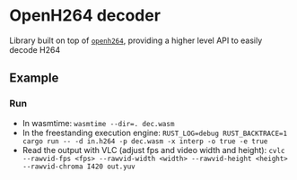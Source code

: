 # OpenH264 decoder

Library built on top of [`openh264`](https://github.com/cisco/openh264), providing a higher level API to easily decode H264

## Example
### Run
* In wasmtime:
  ```wasmtime --dir=. dec.wasm```
* In the freestanding execution engine:
  ```RUST_LOG=debug RUST_BACKTRACE=1 cargo run -- -d in.h264 -p dec.wasm -x interp -o true -e true```
* Read the output with VLC (adjust fps and video width and height):
  ```cvlc --rawvid-fps <fps> --rawvid-width <width> --rawvid-height <height> --rawvid-chroma I420 out.yuv```
